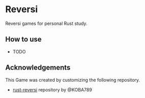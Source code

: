 # Reversi
Reversi games for personal Rust study.

## How to use

- TODO

## Acknowledgements
This Game was created by customizing the following repository.
- [rust-reversi](https://github.com/KOBA789/rust-reversi) repository by @KOBA789